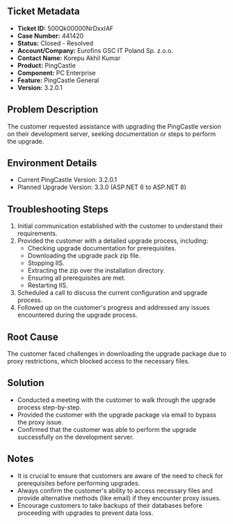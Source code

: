 ## Ticket Metadata
- **Ticket ID:** 500Qk00000NrDxxIAF
- **Case Number:** 441420
- **Status:** Closed - Resolved
- **Account/Company:** Eurofins GSC IT Poland Sp. z.o.o.
- **Contact Name:** Korepu Akhil Kumar
- **Product:** PingCastle
- **Component:** PC Enterprise
- **Feature:** PingCastle General
- **Version:** 3.2.0.1

## Problem Description
The customer requested assistance with upgrading the PingCastle version on their development server, seeking documentation or steps to perform the upgrade.

## Environment Details
- Current PingCastle Version: 3.2.0.1
- Planned Upgrade Version: 3.3.0 (ASP.NET 6 to ASP.NET 8)

## Troubleshooting Steps
1. Initial communication established with the customer to understand their requirements.
2. Provided the customer with a detailed upgrade process, including:
   - Checking upgrade documentation for prerequisites.
   - Downloading the upgrade pack zip file.
   - Stopping IIS.
   - Extracting the zip over the installation directory.
   - Ensuring all prerequisites are met.
   - Restarting IIS.
3. Scheduled a call to discuss the current configuration and upgrade process.
4. Followed up on the customer's progress and addressed any issues encountered during the upgrade process.

## Root Cause
The customer faced challenges in downloading the upgrade package due to proxy restrictions, which blocked access to the necessary files.

## Solution
- Conducted a meeting with the customer to walk through the upgrade process step-by-step.
- Provided the customer with the upgrade package via email to bypass the proxy issue.
- Confirmed that the customer was able to perform the upgrade successfully on the development server.

## Notes
- It is crucial to ensure that customers are aware of the need to check for prerequisites before performing upgrades.
- Always confirm the customer's ability to access necessary files and provide alternative methods (like email) if they encounter proxy issues.
- Encourage customers to take backups of their databases before proceeding with upgrades to prevent data loss.
